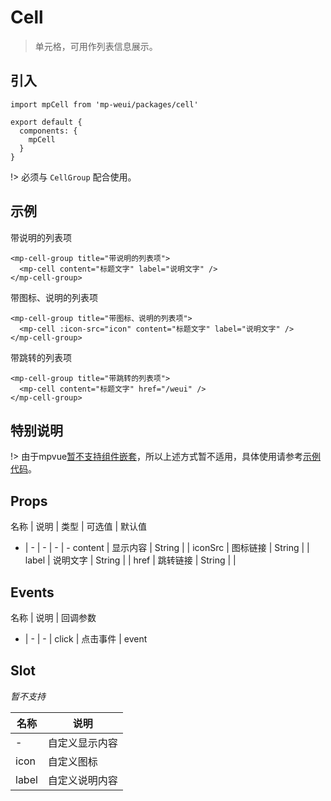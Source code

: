 # Cell

> 单元格，可用作列表信息展示。

## 引入

    import mpCell from 'mp-weui/packages/cell'

    export default {
      components: {
        mpCell
      }
    }

!> 必须与 `CellGroup` 配合使用。

## 示例

带说明的列表项

    <mp-cell-group title="带说明的列表项">
      <mp-cell content="标题文字" label="说明文字" />
    </mp-cell-group>

带图标、说明的列表项

    <mp-cell-group title="带图标、说明的列表项">
      <mp-cell :icon-src="icon" content="标题文字" label="说明文字" />
    </mp-cell-group>

带跳转的列表项

    <mp-cell-group title="带跳转的列表项">
      <mp-cell content="标题文字" href="/weui" />
    </mp-cell-group>

## 特别说明

!> 由于mpvue[暂不支持组件嵌套](https://trello.com/c/UKF5tFv9/34-%E6%94%AF%E6%8C%81%E6%9B%B4%E5%A4%8D%E6%9D%82%E7%9A%84-slot)，所以上述方式暂不适用，具体使用请参考[示例代码](https://github.com/youngluo/mp-weui/blob/master/src/pages/list/index.vue)。

## Props

名称 | 说明 | 类型 | 可选值 | 默认值
- | - | - | - | -
content | 显示内容 | String |  |
iconSrc | 图标链接 | String  |  |
label | 说明文字 | String  |  |
href | 跳转链接 | String  |  |

## Events

名称 | 说明 | 回调参数
- | - | - |
click | 点击事件 | event

## Slot

*暂不支持*

名称 | 说明 |
-- | -- |
- | 自定义显示内容
icon | 自定义图标
label | 自定义说明内容
